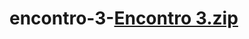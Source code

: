 # encontro-3-[Encontro 3.zip](https://github.com/GuilhermeRochac/encontro-3-/files/7357951/Encontro.3.zip)
